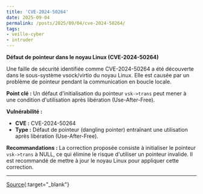 ```yaml
---
title: 'CVE-2024-50264'
date: 2025-09-04
permalink: /posts/2025/09/04/cve-2024-50264/
tags:
- veille-cyber
- intruder
---
```

**Défaut de pointeur dans le noyau Linux (CVE-2024-50264)**

Une faille de sécurité identifiée comme CVE-2024-50264 a été découverte dans le sous-système vsock/virtio du noyau Linux. Elle est causée par un problème de pointeur pendant la communication en boucle locale.

**Point clé :** Un défaut d'initialisation du pointeur `vsk->trans` peut mener à une condition d'utilisation après libération (Use-After-Free).

**Vulnérabilité :**
*   **CVE :** CVE-2024-50264
*   **Type :** Défaut de pointeur (dangling pointer) entraînant une utilisation après libération (Use-After-Free).

**Recommandations :**
La correction proposée consiste à initialiser le pointeur `vsk->trans` à NULL, ce qui élimine le risque d'utiliser un pointeur invalide. Il est recommandé de mettre à jour le noyau Linux pour appliquer cette correction.

---
[Source](https://cvemon.intruder.io/cves/CVE-2024-50264){:target="_blank"}
